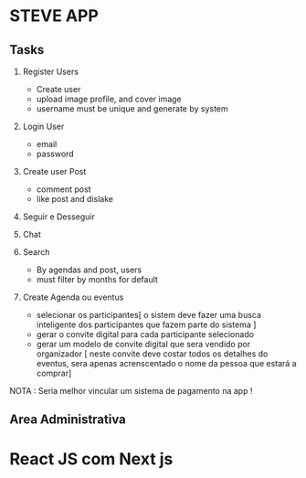 # STEVE APP

## Tasks

1. Register Users 
    - Create user
    - upload image profile, and cover image
    - username must be unique and generate by system

2. Login User
    - email
    - password


3. Create user Post 
    - comment post 
    - like post and dislake


4. Seguir e Desseguir


5. Chat
    
6. Search 

    - By agendas and post, users
    - must filter by months for default 

7. Create Agenda ou eventus
    - selecionar os participantes[ o sistem deve fazer uma busca inteligente dos participantes que fazem parte do sistema ]
    - gerar o convite digital para  cada participante selecionado
    - gerar um modelo de convite digital que sera vendido por organizador [ neste convite deve costar todos os detalhes do eventus, sera apenas acrenscentado o nome da pessoa que estará a comprar] 


NOTA : Seria melhor vincular um sistema de pagamento na app !

## Area Administrativa 

# React JS com Next js 